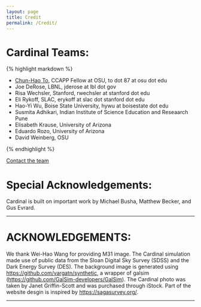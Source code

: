 ```yaml
---
layout: page
title: Credit
permalink: /Credit/
---
```

# Cardinal Teams: 


{% highlight markdown %}

* [Chun-Hao To](chunhaoto@gmail.com), CCAPP Fellow at OSU, to dot 87 at osu dot edu
* Joe DeRose, LBNL, jderose at lbl dot gov 
* Risa Wechsler, Stanford, rwechsler at stanford dot edu
* Eli Rykoff, SLAC, erykoff at slac dot stanford dot edu 
* Hao-Yi Wu, Boise State University, hywu at boisestate dot edu
* Susmita Adhikari, Indian Institute of Science Education and Reseaarch Pune 
* Elisabeth Krause, University of Arizona
* Eduardo Rozo, University of Arizona
* David Weinberg, OSU 

{% endhighlight %}


[Contact the team](mailto:rwechsler@stanford.edu,joe.derose13@gmail.com,hywu@boisestate.edu,erozo@email.arizona.edu,aelisabeth.krause@gmail.com,susmita.ind@gmail.com,erykoff@slac.stanford.edu,weinberg.21@osu.edu,to.87@osu.edu)

# Special Acknowledgements: 
Cardinal is built on important work by Michael Busha, Matthew Becker, and Gus Evrard. 


***
# ACKNOWLEDGEMENTS: 

We thank Wei-Hao Wang for providing M31 image. The Cardinal simulation made use of public data from the Sloan Digital Sky Survey (SDSS) and the Dark Energy Survey (DES). 
The background image is generated using https://github.com/vargatn/synthetic, a wrapper of galsim (https://github.com/GalSim-developers/GalSim). 
The Cardinal photo was taken by Janet Griffin-Scott and was purchased through iStock. Part of the website desgin is inspired by https://sagasurvey.org/. 


***
